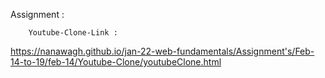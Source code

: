 Assignment :

        Youtube-Clone-Link :
       
https://nanawagh.github.io/jan-22-web-fundamentals/Assignment's/Feb-14-to-19/feb-14/Youtube-Clone/youtubeClone.html
